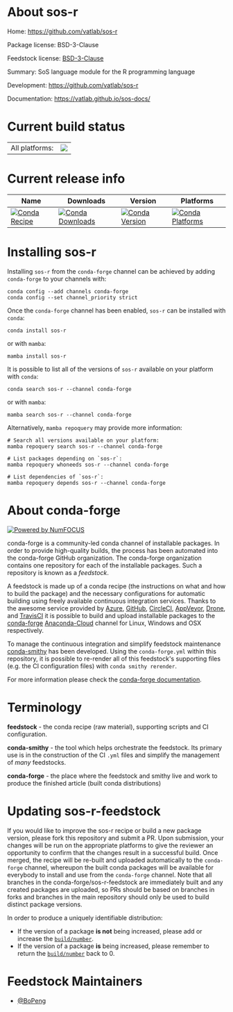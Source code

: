 About sos-r
===========

Home: https://github.com/vatlab/sos-r

Package license: BSD-3-Clause

Feedstock license: [BSD-3-Clause](https://github.com/conda-forge/sos-r-feedstock/blob/main/LICENSE.txt)

Summary: SoS language module for the R programming language

Development: https://github.com/vatlab/sos-r

Documentation: https://vatlab.github.io/sos-docs/

Current build status
====================


<table><tr><td>All platforms:</td>
    <td>
      <a href="https://dev.azure.com/conda-forge/feedstock-builds/_build/latest?definitionId=7711&branchName=main">
        <img src="https://dev.azure.com/conda-forge/feedstock-builds/_apis/build/status/sos-r-feedstock?branchName=main">
      </a>
    </td>
  </tr>
</table>

Current release info
====================

| Name | Downloads | Version | Platforms |
| --- | --- | --- | --- |
| [![Conda Recipe](https://img.shields.io/badge/recipe-sos--r-green.svg)](https://anaconda.org/conda-forge/sos-r) | [![Conda Downloads](https://img.shields.io/conda/dn/conda-forge/sos-r.svg)](https://anaconda.org/conda-forge/sos-r) | [![Conda Version](https://img.shields.io/conda/vn/conda-forge/sos-r.svg)](https://anaconda.org/conda-forge/sos-r) | [![Conda Platforms](https://img.shields.io/conda/pn/conda-forge/sos-r.svg)](https://anaconda.org/conda-forge/sos-r) |

Installing sos-r
================

Installing `sos-r` from the `conda-forge` channel can be achieved by adding `conda-forge` to your channels with:

```
conda config --add channels conda-forge
conda config --set channel_priority strict
```

Once the `conda-forge` channel has been enabled, `sos-r` can be installed with `conda`:

```
conda install sos-r
```

or with `mamba`:

```
mamba install sos-r
```

It is possible to list all of the versions of `sos-r` available on your platform with `conda`:

```
conda search sos-r --channel conda-forge
```

or with `mamba`:

```
mamba search sos-r --channel conda-forge
```

Alternatively, `mamba repoquery` may provide more information:

```
# Search all versions available on your platform:
mamba repoquery search sos-r --channel conda-forge

# List packages depending on `sos-r`:
mamba repoquery whoneeds sos-r --channel conda-forge

# List dependencies of `sos-r`:
mamba repoquery depends sos-r --channel conda-forge
```


About conda-forge
=================

[![Powered by
NumFOCUS](https://img.shields.io/badge/powered%20by-NumFOCUS-orange.svg?style=flat&colorA=E1523D&colorB=007D8A)](https://numfocus.org)

conda-forge is a community-led conda channel of installable packages.
In order to provide high-quality builds, the process has been automated into the
conda-forge GitHub organization. The conda-forge organization contains one repository
for each of the installable packages. Such a repository is known as a *feedstock*.

A feedstock is made up of a conda recipe (the instructions on what and how to build
the package) and the necessary configurations for automatic building using freely
available continuous integration services. Thanks to the awesome service provided by
[Azure](https://azure.microsoft.com/en-us/services/devops/), [GitHub](https://github.com/),
[CircleCI](https://circleci.com/), [AppVeyor](https://www.appveyor.com/),
[Drone](https://cloud.drone.io/welcome), and [TravisCI](https://travis-ci.com/)
it is possible to build and upload installable packages to the
[conda-forge](https://anaconda.org/conda-forge) [Anaconda-Cloud](https://anaconda.org/)
channel for Linux, Windows and OSX respectively.

To manage the continuous integration and simplify feedstock maintenance
[conda-smithy](https://github.com/conda-forge/conda-smithy) has been developed.
Using the ``conda-forge.yml`` within this repository, it is possible to re-render all of
this feedstock's supporting files (e.g. the CI configuration files) with ``conda smithy rerender``.

For more information please check the [conda-forge documentation](https://conda-forge.org/docs/).

Terminology
===========

**feedstock** - the conda recipe (raw material), supporting scripts and CI configuration.

**conda-smithy** - the tool which helps orchestrate the feedstock.
                   Its primary use is in the construction of the CI ``.yml`` files
                   and simplify the management of *many* feedstocks.

**conda-forge** - the place where the feedstock and smithy live and work to
                  produce the finished article (built conda distributions)


Updating sos-r-feedstock
========================

If you would like to improve the sos-r recipe or build a new
package version, please fork this repository and submit a PR. Upon submission,
your changes will be run on the appropriate platforms to give the reviewer an
opportunity to confirm that the changes result in a successful build. Once
merged, the recipe will be re-built and uploaded automatically to the
`conda-forge` channel, whereupon the built conda packages will be available for
everybody to install and use from the `conda-forge` channel.
Note that all branches in the conda-forge/sos-r-feedstock are
immediately built and any created packages are uploaded, so PRs should be based
on branches in forks and branches in the main repository should only be used to
build distinct package versions.

In order to produce a uniquely identifiable distribution:
 * If the version of a package **is not** being increased, please add or increase
   the [``build/number``](https://docs.conda.io/projects/conda-build/en/latest/resources/define-metadata.html#build-number-and-string).
 * If the version of a package **is** being increased, please remember to return
   the [``build/number``](https://docs.conda.io/projects/conda-build/en/latest/resources/define-metadata.html#build-number-and-string)
   back to 0.

Feedstock Maintainers
=====================

* [@BoPeng](https://github.com/BoPeng/)

